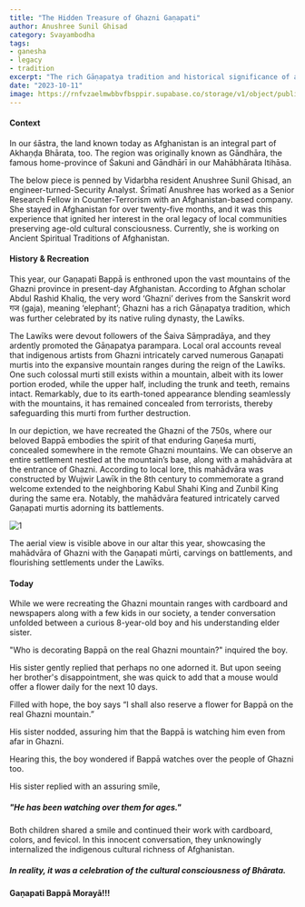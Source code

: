 ```yaml
---
title: "The Hidden Treasure of Ghazni Gaṇapati" 
author: Anushree Sunil Ghisad
category: Svayambodha
tags: 
- ganesha 
- legacy
- tradition
excerpt: "The rich Gāṇapatya tradition and historical significance of a concealed Gaṇapati murti in the Ghazni mountains, highlighting the cultural richness of Afghanistan and its connection to Bhārata."
date: "2023-10-11"
image: https://rnfvzaelmwbbvfbsppir.supabase.co/storage/v1/object/public/brhatwebsite/05dhiti/adornedreverie/adornedreverie.webp
---
```


#### Context

In our śāstra, the land known today as Afghanistan is an integral part of Akhaṇḍa Bhārata, too. The region was originally known as Gāndhāra, the famous home-province of Śakuni and Gāndhārī in our Mahābhārata Itihāsa.

The below piece is penned by Vidarbha resident Anushree Sunil Ghisad, an engineer-turned-Security Analyst. Śrīmatī Anushree has worked as a Senior Research Fellow in Counter-Terrorism with an Afghanistan-based company. She stayed in Afghanistan for over twenty-five months, and it was this experience that ignited her interest in the oral legacy of local communities preserving age-old cultural consciousness. Currently, she is working on Ancient Spiritual Traditions of Afghanistan. 

#### History & Recreation

This year, our Gaṇapati Bappā is enthroned upon the vast mountains of the Ghazni province in present-day Afghanistan. According to Afghan scholar Abdul Rashid Khaliq, the very word ‘Ghazni’ derives from the Sanskrit word गज (gaja), meaning ‘elephant’; Ghazni has a rich Gāṇapatya tradition, which was further celebrated by its native ruling dynasty, the Lawīks. 

The Lawīks were devout followers of the Śaiva Sāṃpradāya, and they ardently promoted the Gāṇapatya parampara. Local oral accounts reveal that indigenous artists from Ghazni intricately carved numerous Gaṇapati murtis into the expansive mountain ranges during the reign of the Lawīks. One such colossal murti still exists within a mountain, albeit with its lower portion eroded, while the upper half, including the trunk and teeth, remains intact.  Remarkably, due to its earth-toned appearance blending seamlessly with the mountains, it has remained concealed from terrorists, thereby safeguarding this murti from further destruction.

In our depiction, we have recreated the Ghazni of the 750s, where our beloved Bappā embodies the spirit of that enduring Gaṇeśa murti, concealed somewhere in the remote Ghazni mountains. We can observe an entire settlement nestled at the mountain’s base, along with a mahādvāra at the entrance of Ghazni. According to local lore, this mahādvāra was constructed by Wujwir Lawīk in the 8th century to commemorate a grand welcome extended to the neighboring Kabul Shahi King and Zunbil King during the same era. Notably, the mahādvāra featured intricately carved Gaṇapati murtis adorning its battlements.

<img class="imageclass2" src="https://rnfvzaelmwbbvfbsppir.supabase.co/storage/v1/object/public/brhatwebsite/01anveshi/hiddentreasure/hiddentreasure2.webp" alt="1"/>

The aerial view is visible above in our altar this year, showcasing the mahādvāra of Ghazni with the Gaṇapati mūrti, carvings on battlements, and flourishing settlements under the Lawīks.

#### Today

While we were recreating the Ghazni mountain ranges with cardboard and newspapers along with a few kids in our society, a tender conversation unfolded between a curious 8-year-old boy and his understanding elder sister. 

"Who is decorating Bappā on the real Ghazni mountain?" inquired the boy. 

His sister gently replied that perhaps no one adorned it. But upon seeing her brother's disappointment, she was quick to add that a mouse would offer a flower daily for the next 10 days. 

Filled with hope, the boy says “I shall also reserve a flower for Bappā on the real Ghazni mountain.” 

His sister nodded, assuring him that the Bappā is watching him even from afar in Ghazni. 

Hearing this, the boy wondered if Bappā watches over the people of Ghazni too. 

His sister replied with an assuring smile, 

##### "He has been watching over them for ages." 

Both children shared a smile and continued their work with cardboard, colors, and fevicol. In this innocent conversation, they unknowingly internalized the indigenous cultural richness of Afghanistan. 

##### In reality, it was a celebration of the cultural consciousness of Bhārata.

**Gaṇapati Bappā Morayā!!!**

<style lang="sass">

.imageclass
	object-fit: contain
	height: 560px

</style>
